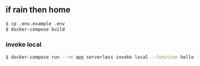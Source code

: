 ## if rain then home
```bash
$ cp .env.example .env
$ docker-compose build
```

### invoke local
```bash
$ docker-compose run --rm app serverless invoke local --function hello
```

